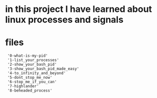 # in this project I have learned about linux processes and signals
# files
     '0-what-is-my-pid'
     '1-list_your_processes'
     '2-show_your_bash_pid'
     '3-show_your_bash_pid_made_easy'
     '4-to_infinity_and_beyond'
     '5-dont_stop_me_now'
     '6-stop_me_if_you_can'
     '7-highlander'
     '8-beheaded_process'
